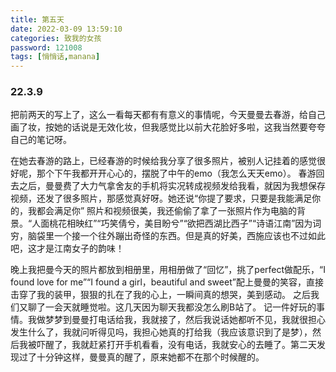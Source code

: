 ```yaml
---
title: 第五天
date: 2022-03-09 13:59:10
categories: 致我的女孩
password: 121008 
tags: [悄悄话,manana]
---
```


### 22.3.9

把前两天的写上了，这么一看每天都有有意义的事情呢，今天曼曼去春游，给自己画了妆，按她的话说是无效化妆，但我感觉比以前大花脸好多啦，这我当然要夸夸自己的笔记呀。

在她去春游的路上，已经春游的时候给我分享了很多照片，被别人记挂着的感觉很好呢，那个下午我都开开心心的，摆脱了中午的emo（我怎么天天emo）。
春游回去之后，曼曼费了大力气拿舍友的手机将实况转成视频发给我看，就因为我想保存视频，还发了很多照片，那感觉真好呀。她还说“你提了要求，只要是我能满足你的，我都会满足你”️
照片和视频很美，我还偷偷了拿了一张照片作为电脑的背景。“人面桃花相映红”“巧笑倩兮，美目盼兮”“欲把西湖比西子”“诗语江南”因为词穷，脑袋里一个接一个往外蹦出奇怪的东西。但是真的好美，西施应该也不过如此吧，这才是江南女子的韵味！

晚上我把曼今天的照片都放到相册里，用相册做了“回忆”，挑了perfect做配乐，“I found love for me”“I found a girl，beautiful and sweet”配上曼曼的笑容，直接击穿了我的装甲，狠狠的扎在了我的心上，一瞬间真的想哭，美到感动。
之后我们又聊了一会天就睡觉啦。这几天因为聊天我都没怎么刷B站了。
记一件好玩的事情。我做梦梦到曼曼打电话给我，我就接了，然后我说话她都听不见，我就很担心发生什么了，我就问听得见吗，我担心她真的打给我（我应该意识到了是梦），然后我被吓醒了，我就赶紧打开手机看看，没有电话，我就安心的去睡了。第二天发现过了十分钟这样，曼曼真的醒了，原来她都不在那个时候醒的。